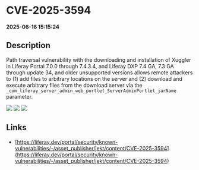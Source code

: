 # CVE-2025-3594

**2025-06-16 15:15:24**

## Description
Path traversal vulnerability with the downloading and installation of Xuggler in Liferay Portal 7.0.0 through 7.4.3.4, and Liferay DXP 7.4 GA, 7.3 GA through update 34, and older unsupported versions allows remote attackers to (1) add files to arbitrary locations on the server and (2) download and execute arbitrary files from the download server via the `_com_liferay_server_admin_web_portlet_ServerAdminPortlet_jarName` parameter.

![](https://img.shields.io/static/v1?label=Score&message=8.6&color=red)
![](https://img.shields.io/static/v1?label=Severity&message=HIGH&color=red)
![](https://img.shields.io/static/v1?label=CWE&message=Traversal&color=green)

## Links
- [https://liferay.dev/portal/security/known-vulnerabilities/-/asset_publisher/jekt/content/CVE-2025-3594](https://liferay.dev/portal/security/known-vulnerabilities/-/asset_publisher/jekt/content/CVE-2025-3594)
